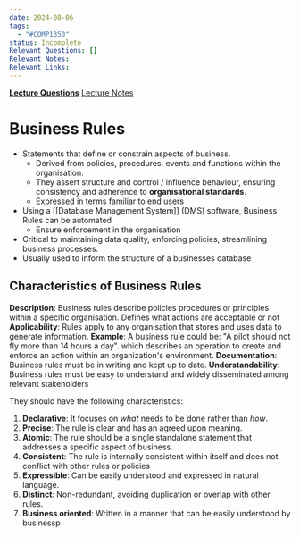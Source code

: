 ```yaml
---
date: 2024-08-06
tags:
  - "#COMP1350"
status: Incomplete
Relevant Questions: []
Relevant Notes: 
Relevant Links:
---
```

**[Lecture Questions](Attachments/Week%202_inClassPrintout(1).docx)**
[Lecture Notes](Attachments/Week%202%20(ER%20Diagrams).pdf)

# Business Rules
- Statements that define or constrain aspects of business.
	- Derived from policies, procedures, events and functions within the organisation.
	- They assert structure and control / influence behaviour, ensuring consistency and adherence to **organisational standards**.
	- Expressed in terms familiar to end users
- Using a [[Database Management System]] (DMS) software, Business Rules can be automated
	- Ensure enforcement in the organisation
- Critical to maintaining data quality, enforcing policies, streamlining business processes.
- Usually used to inform the structure of a businesses database
## Characteristics of Business Rules
 **Description**: Business rules describe policies procedures or principles within a specific organisation. Defines what actions are acceptable or not
**Applicability**: Rules apply to any organisation that stores and uses data to generate information.
**Example**: A business rule could be: "A pilot should not fly more than 14 hours a day". which describes an operation to create and enforce an action within an organization's environment.
**Documentation**: Business rules must be in writing and kept up to date.
**Understandability**: Business rules must be easy to understand and widely disseminated among relevant stakeholders

They should have the following characteristics:

1. **Declarative**: It focuses on *what* needs to be done rather than *how*.
2. **Precise**: The rule is clear and has an agreed upon meaning.
3. **Atomic**: The rule should be a single standalone statement that addresses a specific aspect of business.
4. **Consistent**: The rule is internally consistent within itself and does not conflict with other rules or policies
5. **Expressible**: Can be easily understood and expressed in natural language.
6. **Distinct**: Non-redundant, avoiding duplication or overlap with other rules.
7. **Business oriented**: Written in a manner that can be easily understood by businessp


